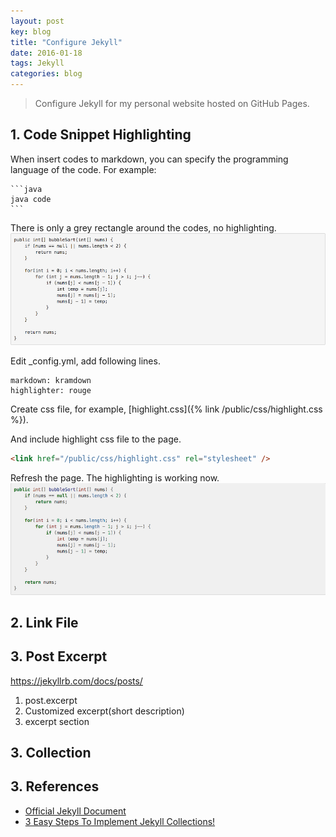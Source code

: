 ```yaml
---
layout: post
key: blog
title: "Configure Jekyll"
date: 2016-01-18
tags: Jekyll
categories: blog
---
```


> Configure Jekyll for my personal website hosted on GitHub Pages.

## 1. Code Snippet Highlighting
When insert codes to markdown, you can specify the programming language of the code. For example:
````
```java
java code
```
````

There is only a grey rectangle around the codes, no highlighting.
![MIME Type](/public/pics/2016-01-18/withouthighlight.png)  

Edit \_config.yml, add following lines.
```
markdown: kramdown
highlighter: rouge
```
Create css file, for example, [highlight.css]({% link /public/css/highlight.css %}).

And include highlight css file to the page.
```html
<link href="/public/css/highlight.css" rel="stylesheet" />
```
Refresh the page. The highlighting is working now.
![MIME Type](/public/pics/2016-01-18/javahighlight.png)  

## 2. Link File

## 3. Post Excerpt
https://jekyllrb.com/docs/posts/
1) post.excerpt
2) Customized excerpt(short description)
3) excerpt section

## 3. Collection

## 3. References
* [Official Jekyll Document](https://jekyllrb.com/docs/home/)
* [3 Easy Steps To Implement Jekyll Collections!](https://blog.webjeda.com/jekyll-collections/)
